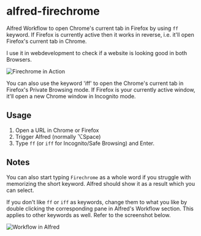 alfred-firechrome
=================

Alfred Workflow to open Chrome's current tab in Firefox by using `ff` keyword. If Firefox is currently active then it works in reverse, i.e. it'll open Firefox's current tab in Chrome.

I use it in webdevelopment to check if a website is looking good in both Browsers.

![Firechrome in Action](https://raw.github.com/LeEnno/alfred-firechrome/master/screenshot_ff.png)

You can also use the keyword 'iff' to open the Chrome's current tab in Firefox's Private Browsing mode. If Firefox is your currently active window, it'll open a new Chrome window in Incognito mode.

Usage
-----

1. Open a URL in Chrome or Firefox
2. Trigger Alfred (normally ⌥Space)
3. Type `ff` (or `iff` for Incognito/Safe Browsing) and Enter.

Notes
-----

You can also start typing `Firechrome` as a whole word if you struggle with memorizing the short keyword. Alfred should show it as a result which you can select.

If you don't like `ff` or `iff` as keywords, change them to what you like by double clicking the corresponding pane in Alfred's Workflow section. This applies to other keywords as well. Refer to the screenshot below.

![Workflow in Alfred](https://raw.github.com/LeEnno/alfred-firechrome/master/screenshot_workflow.png)